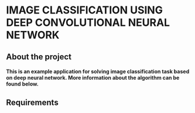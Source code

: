  <h1> IMAGE CLASSIFICATION USING DEEP CONVOLUTIONAL NEURAL NETWORK

<h2> About the project
 
<h4> This is an example application for solving image classification task based on deep neural network. More information about the algorithm can be found below. 
 
 <h2> Requirements
